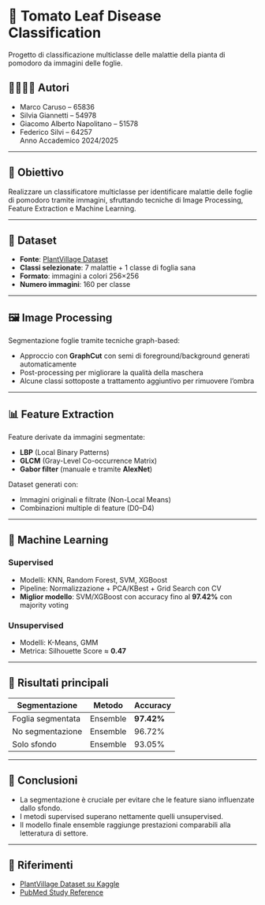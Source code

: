 # 🍅 Tomato Leaf Disease Classification

Progetto di classificazione multiclasse delle malattie della pianta di pomodoro da immagini delle foglie.

## 👨‍👩‍👧‍👦 Autori
- Marco Caruso – 65836  
- Silvia Giannetti – 54978  
- Giacomo Alberto Napolitano – 51578  
- Federico Silvi – 64257  
Anno Accademico 2024/2025

---

## 🎯 Obiettivo
Realizzare un classificatore multiclasse per identificare malattie delle foglie di pomodoro tramite immagini, sfruttando tecniche di Image Processing, Feature Extraction e Machine Learning.

---

## 📁 Dataset
- **Fonte**: [PlantVillage Dataset](https://www.kaggle.com/datasets/abdallahalidev/plantvillage-dataset)
- **Classi selezionate**: 7 malattie + 1 classe di foglia sana
- **Formato**: immagini a colori 256×256
- **Numero immagini**: 160 per classe

---

## 🖼️ Image Processing
Segmentazione foglie tramite tecniche graph-based:
- Approccio con **GraphCut** con semi di foreground/background generati automaticamente
- Post-processing per migliorare la qualità della maschera
- Alcune classi sottoposte a trattamento aggiuntivo per rimuovere l’ombra

---

## 📊 Feature Extraction
Feature derivate da immagini segmentate:
- **LBP** (Local Binary Patterns)
- **GLCM** (Gray-Level Co-occurrence Matrix)
- **Gabor filter** (manuale e tramite **AlexNet**)

Dataset generati con:
- Immagini originali e filtrate (Non-Local Means)
- Combinazioni multiple di feature (D0–D4)

---

## 🤖 Machine Learning
### Supervised
- Modelli: KNN, Random Forest, SVM, XGBoost
- Pipeline: Normalizzazione + PCA/KBest + Grid Search con CV
- **Miglior modello**: SVM/XGBoost con accuracy fino al **97.42%** con majority voting

### Unsupervised
- Modelli: K-Means, GMM
- Metrica: Silhouette Score ≈ **0.47**

---

## 🔬 Risultati principali

| Segmentazione       | Metodo        | Accuracy   |
|---------------------|---------------|------------|
| Foglia segmentata   | Ensemble      | **97.42%** |
| No segmentazione    | Ensemble      | 96.72%     |
| Solo sfondo         | Ensemble      | 93.05%     |

---

## 📌 Conclusioni
- La segmentazione è cruciale per evitare che le feature siano influenzate dallo sfondo.
- I metodi supervised superano nettamente quelli unsupervised.
- Il modello finale ensemble raggiunge prestazioni comparabili alla letteratura di settore.

---

## 🔗 Riferimenti
- [PlantVillage Dataset su Kaggle](https://www.kaggle.com/datasets/abdallahalidev/plantvillage-dataset)
- [PubMed Study Reference](https://pmc.ncbi.nlm.nih.gov/articles/PMC11790621/)
